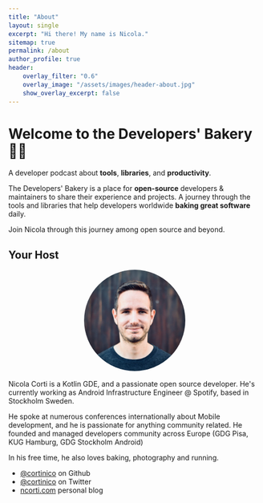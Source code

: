 ```yaml
---
title: "About"
layout: single
excerpt: "Hi there! My name is Nicola."
sitemap: true
permalink: /about
author_profile: true
header:
    overlay_filter: "0.6"
    overlay_image: "/assets/images/header-about.jpg"
    show_overlay_excerpt: false
---
```


# Welcome to the Developers' Bakery 👨‍🍳

A developer podcast about **tools**, **libraries**, and **productivity**. 

The Developers' Bakery is a place for **open-source** developers & maintainers to share their experience and projects. A journey through the tools and libraries that help developers worldwide **baking great software** daily.

Join Nicola through this journey among open source and beyond.


## Your Host

<p align="center">
    <img style="max-width:40%;object-fit:cover;border-radius:50%;" src="/assets/images/nicola-corti.jpg">
</p>

Nicola Corti is a Kotlin GDE, and a passionate open source developer. He's currently working as Android Infrastructure Engineer @ Spotify, based in Stockholm Sweden.

He spoke at numerous conferences internationally about Mobile development, and he is passionate for anything community related. He founded and managed developers community across Europe (GDG Pisa, KUG Hamburg, GDG Stockholm Android)

In his free time, he also loves baking, photography and running.

* [@cortinico](https://github.com/cortinico/) on Github <i class="fab fa-github"></i>
* [@cortinico](https://twitter.com/cortinico/) on Twitter <i class="fab fa-twitter"></i>
* [ncorti.com](https://ncorti.com) personal blog <i class="fas fa-link"></i>